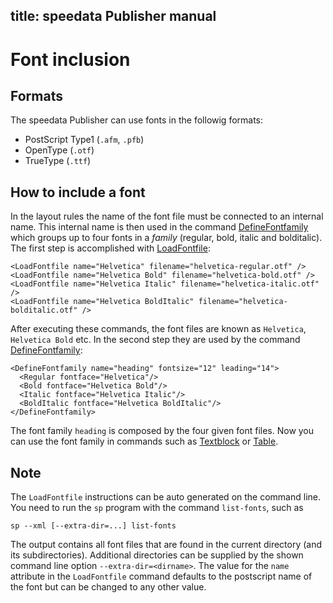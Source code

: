 title: speedata Publisher manual
---
Font inclusion
==============

Formats
-------

The speedata Publisher can use fonts in the followig formats:

-   PostScript Type1 (`.afm`, `.pfb`)
-   OpenType (`.otf`)
-   TrueType (`.ttf`)

How to include a font
---------------------

In the layout rules the name of the font file must be connected to an
internal name. This internal name is then used in the command
[DefineFontfamily](../commands-en/definefontfamily.html) which groups up
to four fonts in a *family* (regular, bold, italic and bolditalic). The
first step is accomplished with
[LoadFontfile](../commands-en/loadfontfile.html):

    <LoadFontfile name="Helvetica" filename="helvetica-regular.otf" />
    <LoadFontfile name="Helvetica Bold" filename="helvetica-bold.otf" />
    <LoadFontfile name="Helvetica Italic" filename="helvetica-italic.otf" />
    <LoadFontfile name="Helvetica BoldItalic" filename="helvetica-bolditalic.otf" />

After executing these commands, the font files are known as `Helvetica`,
`Helvetica Bold` etc. In the second step they are used by the command
[DefineFontfamily](../commands-en/definefontfamily.html):

    <DefineFontfamily name="heading" fontsize="12" leading="14">
      <Regular fontface="Helvetica"/>
      <Bold fontface="Helvetica Bold"/>
      <Italic fontface="Helvetica Italic"/>
      <BoldItalic fontface="Helvetica BoldItalic"/>
    </DefineFontfamily>

The font family `heading` is composed by the four given font files. Now
you can use the font family in commands such as
[Textblock](../commands-en/textblock.html) or
[Table](../commands-en/table.html).

Note
----

The `LoadFontfile` instructions can be auto generated on the command
line. You need to run the `sp` program with the command `list-fonts`,
such as

    sp --xml [--extra-dir=...] list-fonts

The output contains all font files that are found in the current
directory (and its subdirectories). Additional directories can be
supplied by the shown command line option `--extra-dir=<dirname>`. The
value for the `name` attribute in the `LoadFontfile` command defaults to
the postscript name of the font but can be changed to any other value.
